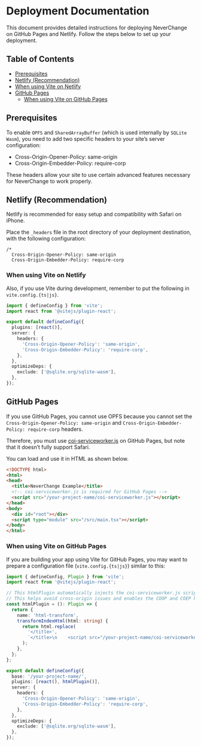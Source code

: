 # Deployment Documentation

This document provides detailed instructions for deploying NeverChange on GitHub Pages and Netlify. Follow the steps below to set up your deployment.

## Table of Contents
- [Prerequisites](#prerequisites)
- [Netlify (Recommendation)](#netlify-recommendation)
 - [When using Vite on Netlify](#when-using-vite-on-netlify)
- [GitHub Pages](#github-pages)
  - [When using Vite on GitHub Pages](#when-using-vite-on-github-pages)

## Prerequisites

To enable `OPFS` and `SharedArrayBuffer` (which is used internally by `SQLite Wasm`), you need to add two specific headers to your site’s server configuration:

* Cross-Origin-Opener-Policy: same-origin
* Cross-Origin-Embedder-Policy: require-corp

These headers allow your site to use certain advanced features necessary for NeverChange to work properly.

## Netlify (Recommendation)
Netlify is recommended for easy setup and compatibility with Safari on iPhone.

Place the `_headers` file in the root directory of your deployment destination, with the following configuration:

```
/*  
  Cross-Origin-Opener-Policy: same-origin
  Cross-Origin-Embedder-Policy: require-corp
```

### When using Vite on Netlify

Also, if you use Vite during development, remember to put the following in `vite.config.{ts|js}`.

```typescript
import { defineConfig } from 'vite';
import react from '@vitejs/plugin-react';

export default defineConfig({
  plugins: [react()],
  server: {
    headers: {
      'Cross-Origin-Opener-Policy': 'same-origin',
      'Cross-Origin-Embedder-Policy': 'require-corp',
    },
  },
  optimizeDeps: {
    exclude: ['@sqlite.org/sqlite-wasm'],
  },
});
```

## GitHub Pages
If you use GitHub Pages, you cannot use OPFS because you cannot set the `Cross-Origin-Opener-Policy: same-origin` and `Cross-Origin-Embedder-Policy: require-corp` headers.

Therefore, you must use [coi-serviceworker.js](https://github.com/gzuidhof/coi-serviceworker) on GitHub Pages, but note that it doesn’t fully support Safari.

You can load and use it in HTML as shown below.

```html
<!DOCTYPE html>
<html>
<head>
  <title>NeverChange Example</title>
  <!-- coi-serviceworker.js is required for GitHub Pages -->
  <script src="/your-project-name/coi-serviceworker.js"></script>
</head>
<body>
  <div id="root"></div>
  <script type="module" src="/src/main.tsx"></script>
</body>
</html>
```

### When using Vite on GitHub Pages

If you are building your app using Vite for GitHub Pages, you may want to prepare a configuration file (`vite.config.{ts|js}`) similar to this:

```typescript
import { defineConfig, Plugin } from 'vite';
import react from '@vitejs/plugin-react';

// This htmlPlugin automatically injects the coi-serviceworker.js script into the HTML <head>.
// This helps avoid cross-origin issues and enables the COOP and COEP headers required for OPFS.
const htmlPlugin = (): Plugin => {
  return {
    name: 'html-transform',
    transformIndexHtml(html: string) {
      return html.replace(
        '</title>',
        `</title>\n    <script src="/your-project-name/coi-serviceworker.js"></script>`,
      );
    },
  };
};

export default defineConfig({
  base: '/your-project-name/',
  plugins: [react(), htmlPlugin()],
  server: {
    headers: {
      'Cross-Origin-Opener-Policy': 'same-origin',
      'Cross-Origin-Embedder-Policy': 'require-corp',
    },
  },
  optimizeDeps: {
    exclude: ['@sqlite.org/sqlite-wasm'],
  },
});
```